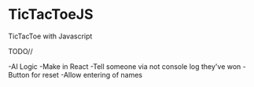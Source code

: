 # TicTacToeJS
TicTacToe with Javascript

TODO//

-AI Logic
-Make in React
-Tell someone via not console log they've won
-Button for reset
-Allow entering of names